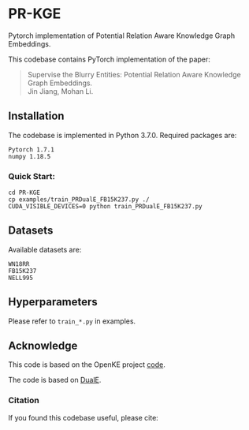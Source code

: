 # PR-KGE
Pytorch implementation of Potential Relation Aware Knowledge Graph Embeddings.

This codebase contains PyTorch implementation of the paper:

> Supervise the Blurry Entities: Potential Relation Aware Knowledge Graph Embeddings.  
> Jin Jiang, Mohan Li.

## Installation 
The codebase is implemented in Python 3.7.0. Required packages are:

    Pytorch 1.7.1
    numpy 1.18.5

### Quick Start:
```
cd PR-KGE
cp examples/train_PRDualE_FB15K237.py ./
CUDA_VISIBLE_DEVICES=0 python train_PRDualE_FB15K237.py
```

## Datasets
Available datasets are:

    WN18RR  
    FB15K237
    NELL995


## Hyperparameters

 Please refer to ```train_*.py``` in examples.

## Acknowledge

This code is based on the OpenKE project [code](https://github.com/thunlp/OpenKE).

The code is based on [DualE](https://github.com/Lion-ZS/DualE).


### Citation

If you found this codebase useful, please cite: